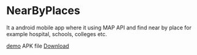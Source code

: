 # NearByPlaces
It a android mobile app where it using MAP API and find near by place for example hospital, schools, colleges etc. 

[demo](https://youtu.be/OM4woZqyumQ)
APK file [Download](https://www.dropbox.com/s/eu2u25a668c3j4e/NearbyPlaces.apk?dl=0)
